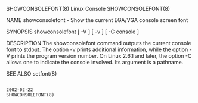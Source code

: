 SHOWCONSOLEFONT(8)                                                                              Linux Console                                                                              SHOWCONSOLEFONT(8)



NAME
       showconsolefont - Show the current EGA/VGA console screen font


SYNOPSIS
       showconsolefont [ -V ] [ -v ] [ -C console ]


DESCRIPTION
       The  showconsolefont  command  outputs  the  current  console font to stdout.  The option -v prints additional information, while the option -V prints the program version number.  On Linux 2.6.1 and
       later, the option -C allows one to indicate the console involved. Its argument is a pathname.


SEE ALSO
       setfont(8)



                                                                                                  2002-02-22                                                                               SHOWCONSOLEFONT(8)
